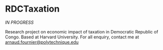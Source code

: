 # RDCTaxation

*IN PROGRESS*

Research project on economic impact of taxation in Democratic Republic of Congo. Based at Harvard University. For all enquiry, contact me at arnaud.fournier@polytechnique.edu